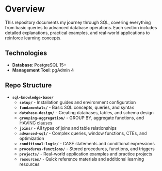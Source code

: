 # Overview
This repository documents my journey through SQL, covering everything from basic queries to advanced database operations. Each section includes detailed explanations, practical examples, and real-world applications to reinforce learning concepts.

## Technologies
- **Database**: PostgreSQL 15+
- **Management Tool**: pgAdmin 4

## Repo Structure
- **`sql-knowledge-base/`**
  - **`setup/`** - Installation guides and environment configuration
  - **`fundamentals/`** - Basic SQL concepts, queries, and syntax
  - **`database-design/`** - Creating databases, tables, and schema design
  - **`grouping-aggregation/`** - GROUP BY, aggregate functions, and HAVING clauses
  - **`joins/`** - All types of joins and table relationships
  - **`advanced-sql/`** - Complex queries, window functions, CTEs, and optimization
  - **`conditional-logic/`** - CASE statements and conditional expressions
  - **`procedures-functions/`** - Stored procedures, functions, and triggers
  - **`projects/`** - Real-world application examples and practice projects
  - **`resources/`** - Quick reference materials and additional learning resources
